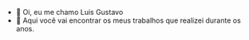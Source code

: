 - 👋 Oi, eu me chamo Luis Gustavo
- 👀 Aqui você vai encontrar os meus trabalhos que realizei durante os anos.


<!---
luisgasperone/luisgasperone is a ✨ special ✨ repository because its `README.md` (this file) appears on your GitHub profile.
You can click the Preview link to take a look at your changes.
--->
